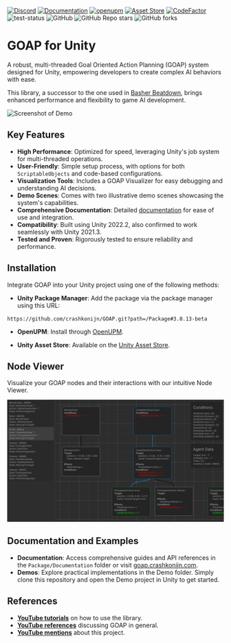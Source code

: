 [![Discord](https://img.shields.io/discord/1093598557480685578?label=Discord)](https://discord.gg/dCPnHaYNrm)
[![Documentation](https://img.shields.io/badge/GitBook-Docu-lightblue)](https://goap.crashkonijn.com/)
[![openupm](https://img.shields.io/npm/v/com.crashkonijn.goap?label=openupm&registry_uri=https://package.openupm.com)](https://openupm.com/packages/com.crashkonijn.goap/)
[![Asset Store](https://img.shields.io/badge/Asset%20Store-v2.1.14-blue)](https://assetstore.unity.com/packages/slug/252687)
[![CodeFactor](https://www.codefactor.io/repository/github/crashkonijn/goap/badge)](https://www.codefactor.io/repository/github/crashkonijn/goap)
![test-status](https://github.com/crashkonijn/GOAP/actions/workflows/main.yml/badge.svg?branch=master)
![GitHub](https://img.shields.io/github/license/crashkonijn/GOAP)
![GitHub Repo stars](https://img.shields.io/github/stars/crashkonijn/GOAP?style=social)
![GitHub forks](https://img.shields.io/github/forks/crashkonijn/GOAP?style=social)

# GOAP for Unity
A robust, multi-threaded Goal Oriented Action Planning (GOAP) system designed for Unity, empowering developers to create complex AI behaviors with ease.

This library, a successor to the one used in [Basher Beatdown](https://youtu.be/x653mVuNP0A?t=12s), brings enhanced performance and flexibility to game AI development.

![Screenshot of Demo](Package/Documentation/images/2k_agents_short.gif)

## Key Features
- **High Performance**: Optimized for speed, leveraging Unity's job system for multi-threaded operations.
- **User-Friendly**: Simple setup process, with options for both `ScriptableObjects` and code-based configurations.
- **Visualization Tools**: Includes a GOAP Visualizer for easy debugging and understanding AI decisions.
- **Demo Scenes**: Comes with two illustrative demo scenes showcasing the system's capabilities.
- **Comprehensive Documentation**: Detailed [documentation](https://goap.crashkonijn.com/) for ease of use and integration.
- **Compatibility**: Built using Unity 2022.2, also confirmed to work seamlessly with Unity 2021.3.
- **Tested and Proven**: Rigorously tested to ensure reliability and performance.

## Installation
Integrate GOAP into your Unity project using one of the following methods:

- **Unity Package Manager**:
Add the package via the package manager using this URL:
```
https://github.com/crashkonijn/GOAP.git?path=/Package#3.0.13-beta
```

- **OpenUPM**:
Install through [OpenUPM](https://openupm.com/packages/com.crashkonijn.goap/).

- **Unity Asset Store**:
Available on the [Unity Asset Store](https://assetstore.unity.com/packages/slug/252687).

## Node Viewer
Visualize your GOAP nodes and their interactions with our intuitive Node Viewer.

![Screenshot of NodeViewer](Package/Documentation/images/goap-viewer.png)

## Documentation and Examples
- **Documentation**: Access comprehensive guides and API references in the `Package/Documentation` folder or visit [goap.crashkonijn.com](https://goap.crashkonijn.com/).
- **Demos**: Explore practical implementations in the Demo folder. Simply clone this repository and open the Demo project in Unity to get started.

## References
- **[YouTube tutorials](https://www.youtube.com/playlist?list=PLZWmMt_TbeYeatHa9hntDPu4zGEBAFffn)** on how to use the library.
- **[YouTube references](https://www.youtube.com/playlist?list=PLZWmMt_TbeYdBZKvlsRuuOubPTTfPuZot)** discussing GOAP in general.
- **[YouTube mentions](https://www.youtube.com/playlist?list=PLZWmMt_TbeYdaEY4dkSJt4w2X_b_Pf97T)** about this project.
